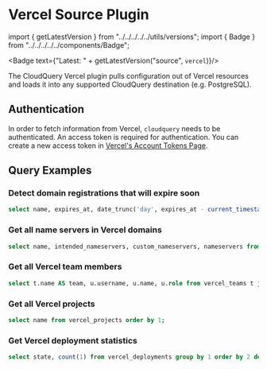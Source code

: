 # Vercel Source Plugin

import { getLatestVersion } from "../../../../../utils/versions";
import { Badge } from "../../../../../components/Badge";

<Badge text={"Latest: " + getLatestVersion("source", `vercel`)}/>

The CloudQuery Vercel plugin pulls configuration out of Vercel resources and loads it into any supported CloudQuery destination (e.g. PostgreSQL).

## Authentication

In order to fetch information from Vercel, `cloudquery` needs to be authenticated. An access token is required for authentication. You can create a new access token in [Vercel's Account Tokens Page](https://vercel.com/account/tokens).

## Query Examples

### Detect domain registrations that will expire soon

```sql
select name, expires_at, date_trunc('day', expires_at - current_timestamp) as days_left from vercel_domains where (expires_at - interval '90 day') < current_timestamp order by 1;
```

### Get all name servers in Vercel domains

```sql
select name, intended_nameservers, custom_nameservers, nameservers from vercel_domains order by 1;
```

### Get all Vercel team members

```sql
select t.name AS team, u.username, u.name, u.role from vercel_teams t join vercel_team_members u on u.team_id=t.id order by 1, 2;
```

### Get all Vercel projects

```sql
select name from vercel_projects order by 1;
```
### Get Vercel deployment statistics

```sql
select state, count(1) from vercel_deployments group by 1 order by 2 desc;
```
